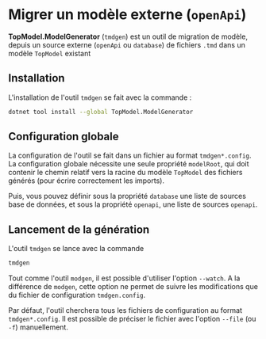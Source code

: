 # Migrer un modèle externe (`openApi`) <!-- {docsify-ignore-all} -->

**TopModel.ModelGenerator** (`tmdgen`) est un outil de migration de modèle, depuis un source externe (`openApi` ou `database`) de fichiers `.tmd` dans un modèle `TopModel` existant

## Installation

L'installation de l'outil `tmdgen` se fait avec la commande :

```bash
dotnet tool install --global TopModel.ModelGenerator
```

## Configuration globale

La configuration de l'outil se fait dans un fichier au format `tmdgen*.config`. La configuration globale nécessite une seule propriété `modelRoot`, qui doit contenir le chemin relatif vers la racine du modèle `TopModel` des fichiers générés (pour écrire correctement les imports).

Puis, vous pouvez définir sous la propriété `database` une liste de sources base de données, et sous la propriété `openapi`, une liste de sources `openapi`.

## Lancement de la génération

L'outil `tmdgen` se lance avec la commande

```bash
tmdgen
```

Tout comme l'outil `modgen`, il est possible d'utiliser l'option `--watch`. A la différence de `modgen`, cette option ne permet de suivre les modifications que du fichier de configuration `tmdgen.config`.

Par défaut, l'outil cherchera tous les fichiers de configuration au format `tmdgen*.config`. Il est possible de préciser le fichier avec l'option `--file` (ou `-f`) manuellement.
